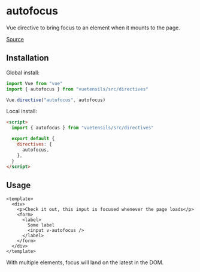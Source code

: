 # autofocus

Vue directive to bring focus to an element when it mounts to the page.

[Source](https://github.com/Stegosource/vuetensils/blob/master/src/directives/autofocus.js)

## Installation

Global install:

```js
import Vue from "vue"
import { autofocus } from "vuetensils/src/directives"

Vue.directive("autofocus", autofocus)
```

Local install:

```html
<script>
  import { autofocus } from "vuetensils/src/directives"

  export default {
    directives: {
      autofocus,
    },
  }
</script>
```

## Usage

```vue live
<template>
  <div>
    <p>Check it out, this input is focused whenever the page loads</p>
    <form>
      <label>
        Some label
        <input v-autofocus />
      </label>
    </form>
  </div>
</template>
```

With multiple elements, focus will land on the latest in the DOM.
